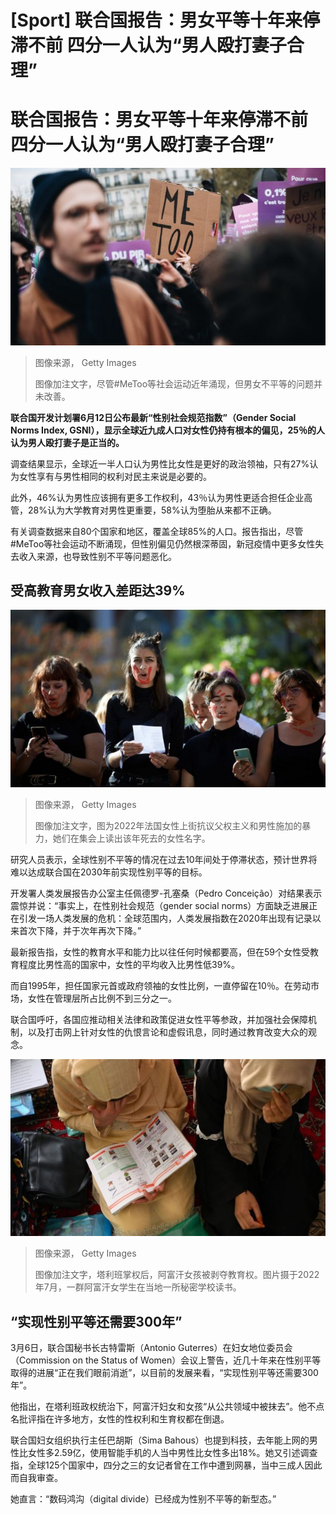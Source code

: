 # [Sport] 联合国报告：男女平等十年来停滞不前 四分一人认为“男人殴打妻子合理”

#  联合国报告：男女平等十年来停滞不前 四分一人认为“男人殴打妻子合理”


![。](_130073798_gettyimages-1244921358.jpg)

> 图像来源，  Getty Images
>
> 图像加注文字，尽管#MeToo等社会运动近年涌现，但男女不平等的问题并未改善。

**联合国开发计划署6月12日公布最新“性别社会规范指数”（Gender Social Norms Index, GSNI），显示全球近九成人口对女性仍持有根本的偏见，25％的人认为男人殴打妻子是正当的。**

调查结果显示，全球近一半人口认为男性比女性是更好的政治领袖，只有27%认为女性享有与男性相同的权利对民主来说是必要的。

此外，46%认为男性应该拥有更多工作权利，43％认为男性更适合担任企业高管，28%认为大学教育对男性更重要，58%认为堕胎从来都不正确。

有关调查数据来自80个国家和地区，覆盖全球85%的人口。报告指出，尽管#MeToo等社会运动不断涌现，但性别偏见仍然根深蒂固，新冠疫情中更多女性失去收入来源，也导致性别不平等问题恶化。

##  受高教育男女收入差距达39%

![女性](_130075073_gettyimages-1244151155.jpg)

> 图像来源，  Getty Images
>
> 图像加注文字，图为2022年法国女性上街抗议父权主义和男性施加的暴力，她们在集会上读出该年死去的女性名字。

研究人员表示，全球性别不平等的情况在过去10年间处于停滞状态，预计世界将难以达成联合国在2030年前实现性别平等的目标。

开发署人类发展报告办公室主任佩德罗-孔塞桑（Pedro Conceição）对结果表示震惊并说：“事实上，在性别社会规范（gender social norms）方面缺乏进展正在引发一场人类发展的危机：全球范围内，人类发展指数在2020年出现有记录以来首次下降，并于次年再次下降。”

最新报告指，女性的教育水平和能力比以往任何时候都要高，但在59个女性受教育程度比男性高的国家中，女性的平均收入比男性低39%。

而自1995年，担任国家元首或政府领袖的女性比例，一直停留在10％。在劳动市场，女性在管理层所占比例不到三分之一。

联合国呼吁，各国应推动相关法律和政策促进女性平等参政，并加强社会保障机制，以及打击网上针对女性的仇恨言论和虚假讯息，同时通过教育改变大众的观念。

![阿富汗女学生](_130073796_gettyimages-1242395022.jpg)

> 图像来源，  Getty Images
>
> 图像加注文字，塔利班掌权后，阿富汗女孩被剥夺教育权。图片摄于2022年7月，一群阿富汗女学生在当地一所秘密学校读书。

##  “实现性别平等还需要300年”

3月6日，联合国秘书长古特雷斯（Antonio Guterres）在妇女地位委员会（Commission on the Status of Women）会议上警告，近几十年来在性别平等取得的进展“正在我们眼前消逝”，以目前的发展来看，“实现性别平等还需要300年”。

他指出，在塔利班政权统治下，阿富汗妇女和女孩“从公共领域中被抹去”。他不点名批评指在许多地方，女性的性权利和生育权都在倒退。

联合国妇女组织执行主任巴胡斯（Sima Bahous）也提到科技，去年能上网的男性比女性多2.59亿，使用智能手机的人当中男性比女性多出18%。她又引述调查指，全球125个国家中，四分之三的女记者曾在工作中遭到网暴，当中三成人因此而自我审查。

她直言：“数码鸿沟（digital divide）已经成为性别不平等的新型态。”



